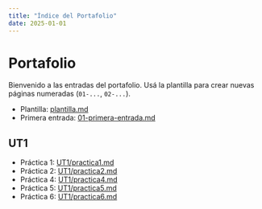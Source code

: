 ```yaml
---
title: "Índice del Portafolio"
date: 2025-01-01
---
```


# Portafolio

Bienvenido a las entradas del portafolio. Usá la plantilla para crear nuevas páginas numeradas
(`01-...`, `02-...`).

- Plantilla: [plantilla.md](plantilla.md)
- Primera entrada: [01-primera-entrada.md](01-primera-entrada.md)

## UT1

- Práctica 1: [UT1/practica1.md](UT1/practica1.md)
- Práctica 2: [UT1/practica2.md](UT1/practica2.md)
- Práctica 4: [UT1/practica4.md](UT1/practica4.md)
- Práctica 5: [UT1/practica5.md](UT1/practica5.md)
- Práctica 6: [UT1/practica6.md](UT1/practica6.md)
